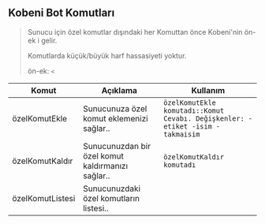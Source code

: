## Kobeni Bot Komutları

> Sunucu için özel komutlar dışındaki her Komuttan önce Kobeni'nin ön-ek i gelir. 
> 
> Komutlarda küçük/büyük harf hassasiyeti yoktur.
>
> ön-ek: `<`

Komut | Açıklama | Kullanım
-|-|-
özelKomutEkle | Sunucunuza özel komut eklemenizi sağlar.. | `özelKomutEkle komutadı::Komut Cevabı. Değişkenler: -etiket -isim -takmaisim`
özelKomutKaldır | Sunucunuzdan bir özel komut kaldırmanızı sağlar.. | `özelKomutKaldır komutadı`
özelKomutListesi | Sunucunuzdaki özel komutların listesi.. |

